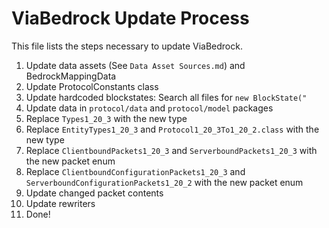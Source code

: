 # ViaBedrock Update Process

This file lists the steps necessary to update ViaBedrock.

1. Update data assets (See `Data Asset Sources.md`) and BedrockMappingData
2. Update ProtocolConstants class
3. Update hardcoded blockstates: Search all files for `new BlockState("`
4. Update data in `protocol/data` and `protocol/model` packages
5. Replace `Types1_20_3` with the new type
6. Replace `EntityTypes1_20_3` and `Protocol1_20_3To1_20_2.class` with the new type
7. Replace `ClientboundPackets1_20_3` and `ServerboundPackets1_20_3` with the new packet enum
8. Replace `ClientboundConfigurationPackets1_20_3` and `ServerboundConfigurationPackets1_20_2` with the new packet enum
9. Update changed packet contents
10. Update rewriters
11. Done!
